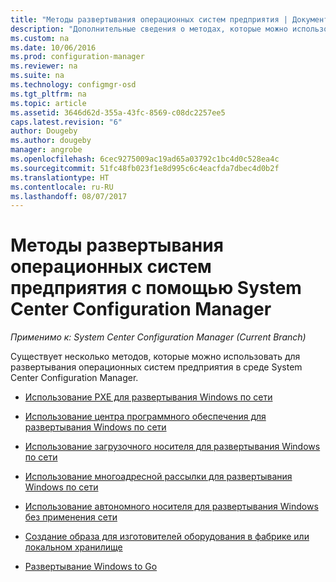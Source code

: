 ```yaml
---
title: "Методы развертывания операционных систем предприятия | Документы Майкрософт"
description: "Дополнительные сведения о методах, которые можно использовать для развертывания операционных систем предприятия в среде System Center Configuration Manager."
ms.custom: na
ms.date: 10/06/2016
ms.prod: configuration-manager
ms.reviewer: na
ms.suite: na
ms.technology: configmgr-osd
ms.tgt_pltfrm: na
ms.topic: article
ms.assetid: 3646d62d-355a-43fc-8569-c08dc2257ee5
caps.latest.revision: "6"
author: Dougeby
ms.author: dougeby
manager: angrobe
ms.openlocfilehash: 6cec9275009ac19ad65a03792c1bc4d0c528ea4c
ms.sourcegitcommit: 51fc48fb023f1e8d995c6c4eacfda7dbec4d0b2f
ms.translationtype: HT
ms.contentlocale: ru-RU
ms.lasthandoff: 08/07/2017
---
```

# <a name="methods-to-deploy-enterprise-operating-systems-using-system-center-configuration-manager"></a>Методы развертывания операционных систем предприятия с помощью System Center Configuration Manager

*Применимо к: System Center Configuration Manager (Current Branch)*

Существует несколько методов, которые можно использовать для развертывания операционных систем предприятия в среде System Center Configuration Manager.

-   [Использование PXE для развертывания Windows по сети](use-pxe-to-deploy-windows-over-the-network.md)  

-   [Использование центра программного обеспечения для развертывания Windows по сети](use-software-center-to-deploy-windows-over-the-network.md)  

-   [Использование загрузочного носителя для развертывания Windows по сети](use-bootable-media-to-deploy-windows-over-the-network.md)  

-   [Использование многоадресной рассылки для развертывания Windows по сети](use-multicast-to-deploy-windows-over-the-network.md)  

-   [Использование автономного носителя для развертывания Windows без применения сети](use-stand-alone-media-to-deploy-windows-without-using-the-network.md)  

-   [Создание образа для изготовителей оборудования в фабрике или локальном хранилище](create-an-image-for-an-oem-in-factory-or-a-local-depot.md)  

-   [Развертывание Windows to Go](deploy-windows-to-go.md)  
